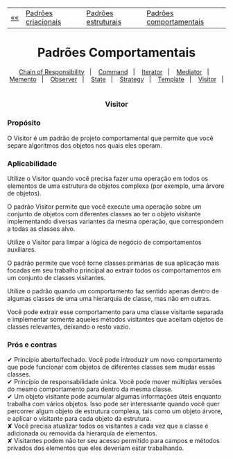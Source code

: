 <h5 align="center">
<table align="center">
  <tr>
    <td><a href="https://github.com/jfmsantos/design-patterns">«« </a></td>
    <td><a href="https://github.com/jfmsantos/design-patterns/tree/master/src/creational">Padrões criacionais</a></td>
    <td><a href="https://github.com/jfmsantos/design-patterns/tree/master/src/estruturais">Padrões estruturais</a></td>
    <td><a href="https://github.com/jfmsantos/design-patterns/tree/master/src/comportamentais">Padrões comportamentais</a></td>
  </tr>
</table>
</h5>

<h1 align="center">
  Padrões Comportamentais
</h1>

<p align="center">
  <a href="https://github.com/jfmsantos/design-patterns/tree/master/src/comportamentais/chain_of_responsibility">Chain of Responsibility</a>&nbsp;&nbsp;&nbsp;|&nbsp;&nbsp;&nbsp;
  <a href="https://github.com/jfmsantos/design-patterns/tree/master/src/comportamentais/command">Command</a>&nbsp;&nbsp;&nbsp;|&nbsp;&nbsp;&nbsp;
  <a href="https://github.com/jfmsantos/design-patterns/tree/master/src/comportamentais/iterator">Iterator</a>&nbsp;&nbsp;&nbsp;|&nbsp;&nbsp;&nbsp;
  <a href="https://github.com/jfmsantos/design-patterns/tree/master/src/comportamentais/mediator">Mediator</a>&nbsp;&nbsp;&nbsp;|&nbsp;&nbsp;&nbsp;
  <a href="https://github.com/jfmsantos/design-patterns/tree/master/src/comportamentais/memento">Memento</a>&nbsp;&nbsp;&nbsp;|&nbsp;&nbsp;&nbsp;
  <a href="https://github.com/jfmsantos/design-patterns/tree/master/src/comportamentais/observer">Observer</a>&nbsp;&nbsp;&nbsp;|&nbsp;&nbsp;&nbsp;
  <a href="https://github.com/jfmsantos/design-patterns/tree/master/src/comportamentais/state">State</a>&nbsp;&nbsp;&nbsp;|&nbsp;&nbsp;&nbsp;
  <a href="https://github.com/jfmsantos/design-patterns/tree/master/src/comportamentais/strategy">Strategy</a>&nbsp;&nbsp;&nbsp;|&nbsp;&nbsp;&nbsp;
  <a href="https://github.com/jfmsantos/design-patterns/tree/master/src/comportamentais/template">Template</a>&nbsp;&nbsp;&nbsp;|&nbsp;&nbsp;&nbsp;
  <a href="https://github.com/jfmsantos/design-patterns/tree/master/src/comportamentais/visitor">Visitor</a>&nbsp;&nbsp;&nbsp;|&nbsp;&nbsp;&nbsp;
</p>

<h3 align="center">
  Visitor
</h3>

<h3 align="left">
  Propósito
</h3>

O Visitor é um padrão de projeto comportamental que permite que você separe algoritmos dos objetos nos quais eles operam.

<h3 align="left">
  Aplicabilidade
</h3>

  Utilize o Visitor quando você precisa fazer uma operação em todos os elementos de uma estrutura de objetos complexa (por exemplo, uma árvore de objetos).

 O padrão Visitor permite que você execute uma operação sobre um conjunto de objetos com diferentes classes ao ter o objeto visitante implementando diversas variantes da mesma operação, que correspondem a todas as classes alvo.

 Utilize o Visitor para limpar a lógica de negócio de comportamentos auxiliares.

 O padrão permite que você torne classes primárias de sua aplicação mais focadas em seu trabalho principal ao extrair todos os comportamentos em um conjunto de classes visitantes.

 Utilize o padrão quando um comportamento faz sentido apenas dentro de algumas classes de uma uma hierarquia de classe, mas não em outras.

 Você pode extrair esse comportamento para uma classe visitante separada e implementar somente aqueles métodos visitantes que aceitam objetos de classes relevantes, deixando o resto vazio.

<h3 align="left">
  Prós e contras
</h3>

 ✔   Princípio aberto/fechado. Você pode introduzir um novo comportamento que pode funcionar com objetos de diferentes classes sem mudar essas classes.
 <br>
 ✔  Princípio de responsabilidade única. Você pode mover múltiplas versões do mesmo comportamento para dentro da mesma classe.
 <br>
 ✔  Um objeto visitante pode acumular algumas informações úteis enquanto trabalha com vários objetos. Isso pode ser interessante quando você quer percorrer algum objeto de estrutura complexa, tais como um objeto árvore, e aplicar o visitante para cada objeto da estrutura.
 <br>
  ✘		 Você precisa atualizar todos os visitantes a cada vez que a classe é adicionada ou removida da hierarquia de elementos.
 <br>
 ✘		Visitantes podem não ter seu acesso permitido para campos e métodos privados dos elementos que eles deveriam estar trabalhando.
 
